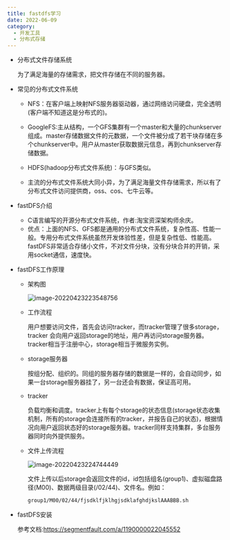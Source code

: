 ```yaml
---
title: fastdfs学习
date: 2022-06-09
category:
  - 开发工具
  - 分布式存储
---
```




* 分布式文件存储系统

  为了满足海量的存储需求，把文件存储在不同的服务器。

* 常见的分布式文件系统

  * NFS：在客户端上映射NFS服务器驱动器，通过网络访问硬盘，完全透明(客户端不知道这是分布式的)。
  * GoogleFS:主从结构，一个GFS集群有一个master和大量的chunkserver组成。master存储数据文件的元数据，一个文件被分成了若干块存储在多个chunkserver中。用户从master获取数据元信息，再到chunkserver存储数据。
  * HDFS(hadoop分布式文件系统)：与GFS类似。

  * 主流的分布式文件系统大同小异，为了满足海量文件存储需求，所以有了分布式文件访问提供商，oss、cos、七牛云等。

* fastDFS介绍

  * C语言编写的开源分布式文件系统，作者:淘宝资深架构师余庆。
  * 优点：上面的NFS、GFS都是通用的分布式文件系统，复杂性高、性能一般。专用分布式文件系统虽然开发体验性差，但是复杂性低、性能高。fastDFS非常适合存储小文件，不对文件分块，没有分块合并的开销，采用socket通信，速度快。

* fastDFS工作原理

  * 架构图

    ![image-20220423223548756](http://www.iocaop.com/images/2022-09/202209292121297.png)

  * 工作流程

    用户想要访问文件，首先会访问tracker，而tracker管理了很多storage，tracker 会向用户返回storage的地址，用户再访问storage服务器。tracker相当于注册中心，storage相当于微服务实例。

  * storage服务器

    按组分配、组织的。同组的服务器存储的数据是一样的，会自动同步，如果一台storage服务器挂了，另一台还会有数据，保证高可用。

  * tracker

    负载均衡和调度。tracker上有每个storage的状态信息(storage状态收集机制，所有的storage会连接所有的tracker，并报告自己的状态)，根据情况向用户返回状态好的storage服务器。tracker同样支持集群，多台服务器同时向外提供服务。

  * 文件上传流程

    ![image-20220423224744449](http://www.iocaop.com/images/2022-09/202209292121993.png)

    文件上传以后storage会返回文件的id，id包括组名(group1)、虚拟磁盘路径(M00)、数据两级目录(/02/44)、文件名。例如：

    ```tex
    group1/M00/02/44/fjsdklfjklhgjsdklafghdjkslAAABBB.sh
    ```

* fastDFS安装

  参考文档:https://segmentfault.com/a/1190000022045552
